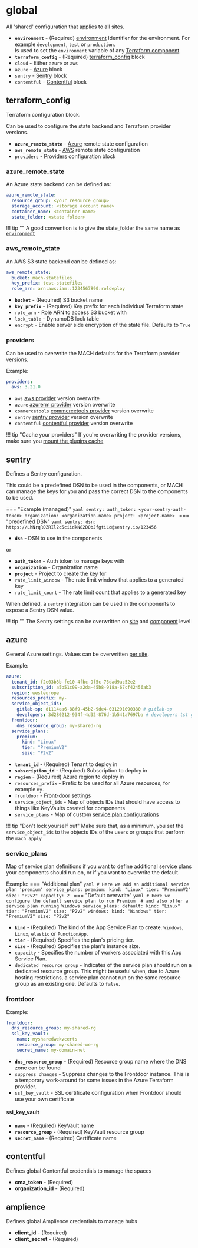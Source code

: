 # global
All 'shared' configuration that applies to all sites.

- **`environment`** - (Required) [environment](#environment) Identifier for the environment. For example `development`, `test` or `production`.<br>
Is used to set the `environment` variable of any [Terraform component](../components/structure.md#terraform-component)
- **`terraform_config`** - (Required) [terraform_config](#terraform_config) block
- `cloud` - Either `azure` or `aws`
- `azure` - [Azure](#azure) block
- `sentry` - [Sentry](#sentry) block
- `contentful` - [Contentful](#contentful) block


## terraform_config
Terraform configuration block.

Can be used to configure the state backend and Terraform provider versions.

- **`azure_remote_state`** - [Azure](#azure_remote_state) remote state configuration
- **`aws_remote_state`** - [AWS](#aws_remote_state) remote state configuration
- `providers` - [Providers](#providers) configuration block

### azure_remote_state
An Azure state backend can be defined as:

```yaml
azure_remote_state:
  resource_group: <your resource group>
  storage_account: <storage account name>
  container_name: <container name>
  state_folder: <state folder>
```

!!! tip ""
    A good convention is to give the state_folder the same name as [`environment`](#environment)

### aws_remote_state
An AWS S3 state backend can be defined as:

```yaml
aws_remote_state:
  bucket: mach-statefiles
  key_prefix: test-statefiles
  role_arn: arn:aws:iam::1234567890:roldeploy
```

- **`bucket`** - (Required) S3 bucket name
- **`key_prefix`** - (Required) Key prefix for each individual Terraform state
- `role_arn` - Role ARN to access S3 bucket with
- `lock_table` - DynamoDB lock table
- `encrypt` - Enable server side encryption of the state file. Defaults to `True`

### providers

Can be used to overwrite the MACH defaults for the Terraform provider versions.

Example:

```yaml
providers:
  aws: 3.21.0
```

- `aws` [aws provider](https://registry.terraform.io/providers/hashicorp/aws) version overwrite
- `azure` [azurerm provider](https://registry.terraform.io/providers/hashicorp/azurerm) version overwrite
- `commercetools` [commercetools provider](https://registry.terraform.io/providers/labd/commercetools) version overwrite
- `sentry` [sentry provider](https://registry.terraform.io/providers/jianyuan/sentry) version overwrite
- `contentful` [contentful provider](https://registry.terraform.io/providers/labd/contentful) version overwrite


!!! tip "Cache your providers"
    If you're overwriting the provider versions, make sure you [mount the plugins cache](../../topics/deployment/config/index.md#cache-terraform-providers)

## sentry
Defines a Sentry configuration.

This could be a predefined DSN to be used in the components, or MACH can manage the keys for you and pass the correct DSN to the components to be used.

=== "Example (managed)"
    ```yaml
    sentry:
      auth_token: <your-sentry-auth-token>
      organization: <organization-name>
      project: <project-name>
    ```
=== "predefined DSN"
    ```yaml
    sentry:
      dsn: https://LhNrqROZRIl2c5ciidkN82DObJfgtiLd@sentry.io/123456
    ```

- **`dsn`** - DSN to use in the components

or

- **`auth_token`** - Auth token to manage keys with
- **`organization`** - Organization name
- **`project`** - Project to create the key for
- `rate_limit_window` - The rate limit window that applies to a generated key
- `rate_limit_count` - The rate limit count that applies to a generated key

When defined, a `sentry` integration can be used in the components to expose a Sentry DSN value.

!!! tip ""
    The Sentry settings can be overwritten on [site](./sites.md#sentry) and [component](./sites.md#sentry_1) level

## azure

General Azure settings. Values can be overwritten [per site](./sites.md#azure).

Example:
```yaml
azure:
  tenant_id: f2e03b8b-fe10-4fbc-9f5c-76dad9ac52e2
  subscription_id: a5b51c09-a2da-45b8-918a-67cf42456ab3
  region: westeurope
  resources_prefix: my-
  service_object_ids:
    gitlab-sp: d1114ea6-88f9-45b2-9de4-031291090380 # gitlab-sp
    developers: 3d280212-934f-4d32-876d-1b541a7697ba # developers tst group
  frontdoor:
    dns_resource_group: my-shared-rg
  service_plans:
    premium:
      kind: "Linux"
      tier: "PremiumV2"
      size: "P2v2"
```

- **`tenant_id`** - (Required) Tenant to deploy in
- **`subscription_id`** - (Required) Subscription to deploy in
- **`region`** - (Required) Azure region to deploy in
- `resources_prefix` - Prefix to be used for all Azure resources, for example `my-`
- `frontdoor` - [Front-door](#frontdoor) settings
- `service_object_ids` - Map of objects IDs that should have access to things like KeyVaults created for components
- `service_plans` - Map of custom [service plan configurations](#service_plans)


!!! tip "Don't lock yourself out"
    Make sure that, as a minimum, you set the `service_object_ids` to the objects IDs of the users or groups that perform the `mach apply`

### service_plans

Map of service plan definitions if you want to define additional service plans your components should run on, or if you want to overwrite the default.

Example:
=== "Additional plan"
    ```yaml
    # Here we add an additional service plan 'premium'
    service_plans:
      premium:
        kind: "Linux"
        tier: "PremiumV2"
        size: "P2v2"
        capacity: 2
    ```
=== "Default overwrite"
    ```yaml
    # Here we configure the default service plan to run Premium 
    # and also offer a service plan running Windows
    service_plans:
      default:
        kind: "Linux"
        tier: "PremiumV2"
        size: "P2v2"
      windows:
        kind: "Windows"
        tier: "PremiumV2"
        size: "P2v2"
    ```

- **`kind`** - (Required) The kind of the App Service Plan to create. `Windows`, `Linux`, `elastic` or `FunctionApp`.
- **`tier`** - (Required) Specifies the plan's pricing tier.
- **`size`** - (Required) Specifies the plan's instance size.
- `capacity` - Specifies the number of workers associated with this App Service Plan.
- `dedicated_resource_group` - Indicates of the service plan should run on a dedicated resource group. This might be useful when, due to Azure hosting restrictions, a service plan cannot run on the same resource group as an existing one. Defaults to `false`.

### frontdoor

Example:
```yaml
frontdoor:
  dns_resource_group: my-shared-rg
  ssl_key_vault:
    name: mysharedwekvcerts
    resource_group: my-shared-we-rg
    secret_name: my-domain-net
```

- **`dns_resource_group`** - (Required) Resource group name where the DNS zone can be found
- `suppress_changes` - Suppress changes to the Frontdoor instance. This is a temporary work-around for some issues in the Azure Terraform provider.
- `ssl_key_vault` - SSL certificate configuration when Frontdoor should use your own certificate

#### ssl_key_vault
- **`name`** - (Required) KeyVault name
- **`resource_group`** - (Required) KeyVault resource group
- **`secret_name`** - (Required) Certificate name


## contentful
Defines global Contentful credentials to manage the spaces

- **cma_token** - (Required)
- **organization_id** - (Required)


## amplience
Defines global Amplience credentials to manage hubs

- **client_id** - (Required)
- **client_secret** - (Required)
